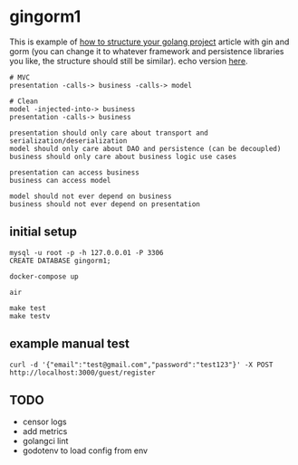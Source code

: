 # gingorm1

This is example of [how to structure your golang project](https://kokizzu.blogspot.com/2022/05/how-to-structure-layer-your-golang-project.html) article with gin and gorm (you can change it to whatever framework and persistence libraries you like, the structure should still be similar). echo version [here](https://github.com/kokizzu/echogorm1/).

```
# MVC
presentation -calls-> business -calls-> model

# Clean
model -injected-into-> business
presentation -calls-> business

presentation should only care about transport and serialization/deserialization
model should only care about DAO and persistence (can be decoupled)
business should only care about business logic use cases

presentation can access business
business can access model

model should not ever depend on business
business should not ever depend on presentation
```

## initial setup

```
mysql -u root -p -h 127.0.0.01 -P 3306
CREATE DATABASE gingorm1;

docker-compose up

air

make test
make testv
```

## example manual test

```
curl -d '{"email":"test@gmail.com","password":"test123"}' -X POST http://localhost:3000/guest/register
```

## TODO

- censor logs
- add metrics
- golangci lint
- godotenv to load config from env

